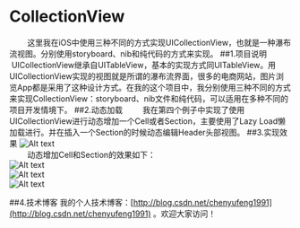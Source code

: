 # CollectionView
&emsp;&emsp;&nbsp;这里我在iOS中使用三种不同的方式实现UICollectionView，也就是一种瀑布流视图。分别使用storyboard、nib和纯代码的方式来实现。
##1.项目说明
&emsp;&emsp;&nbsp;UICollectionView继承自UITableView，基本的实现方式同UITableView。用UICollectionView实现的视图就是所谓的瀑布流界面，很多的电商网站，图片浏览App都是采用了这种设计方式。在我的这个项目中，我分别使用三种不同的方式来实现CollectionView：storyboard、nib文件和纯代码，可以适用在多种不同的项目开发情境下。
##2.动态加载
&emsp;&emsp;&nbsp;我在第四个例子中实现了使用UICollectionView进行动态增加一个Cell或者Section，主要使用了Lazy Load懒加载进行。并在插入一个Section的时候动态编辑Header头部视图。
##3.实现效果
![Alt text](https://github.com/chenyufeng1991/CollectionView/raw/master/Screenshots/1.png)
</br>
&emsp;&emsp;&nbsp;动态增加Cell和Section的效果如下：</br>
![Alt text](https://github.com/chenyufeng1991/CollectionView/raw/master/Screenshots/2.png)
</br>
![Alt text](https://github.com/chenyufeng1991/CollectionView/raw/master/Screenshots/3.png)
</br>
![Alt text](https://github.com/chenyufeng1991/CollectionView/raw/master/Screenshots/4.png)



##4.技术博客
我的个人技术博客：[http://blog.csdn.net/chenyufeng1991](http://blog.csdn.net/chenyufeng1991) 。欢迎大家访问！